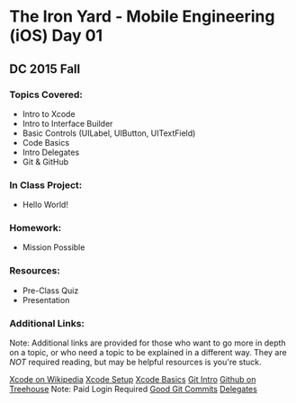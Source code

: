 # The Iron Yard - Mobile Engineering (iOS) Day 01
## DC 2015 Fall

### Topics Covered:
* Intro to Xcode
* Intro to Interface Builder
* Basic Controls (UILabel, UIButton, UITextField)
* Code Basics
* Intro Delegates
* Git & GitHub

### In Class Project:
* Hello World!

### Homework:
* Mission Possible

### Resources:
* Pre-Class Quiz
* Presentation

### Additional Links:
Note: Additional links are provided for those who want to go more in depth on a topic, or who need a topic to be explained in a different way. They are _NOT_ required reading, but may be helpful resources is you're stuck.

[Xcode on Wikipedia](https://en.wikipedia.org/wiki/Xcode)
[Xcode Setup](https://developer.apple.com/library/ios/referencelibrary/GettingStarted/RoadMapiOS/index.html#//apple_ref/doc/uid/TP40011343-CH2-SW1)
[Xcode Basics](https://developer.apple.com/library/ios/referencelibrary/GettingStarted/RoadMapiOS/FirstTutorial.html#//apple_ref/doc/uid/TP40011343-CH3-SW1)
[Git Intro](http://blog.scottlowe.org/2015/01/14/non-programmer-git-intro/)
[Github on Treehouse](https://teamtreehouse.com/library/git-basics/working-with-remote-repositories/github) Note: Paid Login Required
[Good Git Commits](http://chris.beams.io/posts/git-commit/)
[Delegates](http://cognitivedesign.com/papers/understanding-delegation-in-ios.html)